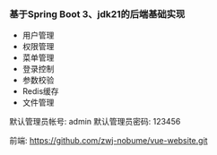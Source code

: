 ### 基于Spring Boot 3、jdk21的后端基础实现

- 用户管理
- 权限管理
- 菜单管理
- 登录控制
- 参数校验
- Redis缓存
- 文件管理

默认管理员帐号: admin
默认管理员密码: 123456

前端: https://github.com/zwj-nobume/vue-website.git